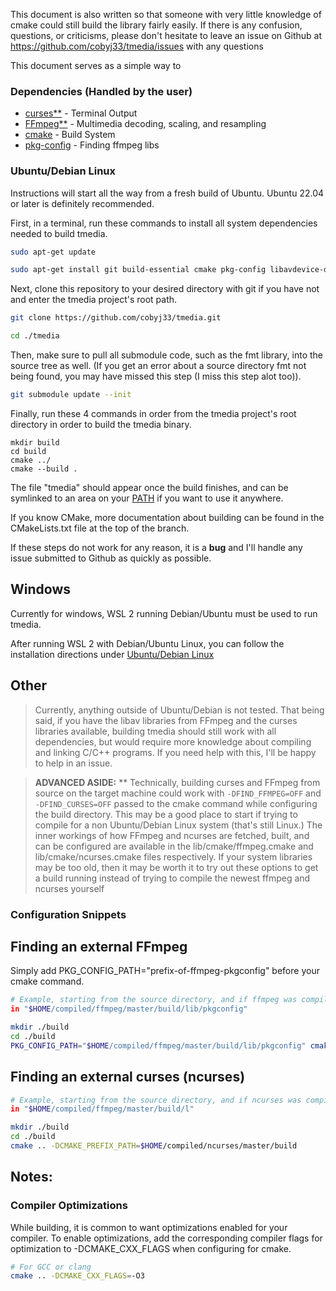 This document is also written so that someone with very little knowledge of
cmake could still build the library fairly easily. If there is any confusion, 
questions, or criticisms, please don't hesitate to leave an issue on Github at
https://github.com/cobyj33/tmedia/issues with any questions


This document serves as a simple way to 

### Dependencies (Handled by the user)

* [curses**](https://invisible-island.net/ncurses/) - Terminal Output
* [FFmpeg**](https://ffmpeg.org/) - Multimedia decoding, scaling, and resampling
* [cmake](https://cmake.org/) - Build System
* [pkg-config](https://www.freedesktop.org/wiki/Software/pkg-config/) - Finding ffmpeg libs

### Ubuntu/Debian Linux

Instructions will start all the way from a fresh build of Ubuntu. Ubuntu 22.04
or later is definitely recommended.

First, in a terminal, run these commands to install all system dependencies
needed to build tmedia.

```bash
sudo apt-get update
```

```bash
sudo apt-get install git build-essential cmake pkg-config libavdevice-dev libncurses-dev
```

Next, clone this repository to your desired directory with git if you
have not and enter the tmedia project's root path.

```bash
git clone https://github.com/cobyj33/tmedia.git
```

```bash
cd ./tmedia
```

Then, make sure to pull all submodule code, such as the fmt library, into
the source tree as well. (If you get an error about a source directory fmt
not being found, you may have missed this step (I miss this step alot too)).

```bash
git submodule update --init
```

Finally, run these 4 commands in order from the tmedia project's root
directory in order to build the tmedia binary. 

```
mkdir build
cd build
cmake ../
cmake --build .
```

The file "tmedia" should appear once the build finishes, and can be
symlinked to an area on your
[PATH](https://www.digitalocean.com/community/tutorials/how-to-view-and-update-the-linux-path-environment-variable)
if you want to use it anywhere.

If you know CMake, more documentation about building can be found in the
CMakeLists.txt file at the top of the branch.

If these steps do not work for any reason, it is a **bug** and I'll handle
any issue submitted to Github as quickly as possible.

## Windows

Currently for windows, WSL 2 running Debian/Ubuntu must be used to run tmedia.

After running WSL 2 with Debian/Ubuntu Linux, you can follow the installation
directions under [Ubuntu/Debian Linux](#ubuntudebian-linux)

## Other

> Currently, anything outside of Ubuntu/Debian is not tested. That being said,
> if you have the libav libraries from FFmpeg and the curses libraries available, 
> building tmedia should still work with all dependencies, but would require
> more knowledge about compiling and linking C/C++ programs.
> If you need help with this, I'll be happy to help in an issue.

> **ADVANCED ASIDE:**
> ** Technically, building curses and FFmpeg from source on the target machine
> could work with  ```-DFIND_FFMPEG=OFF``` and ```-DFIND_CURSES=OFF``` passed
> to the cmake command while configuring the build directory. This may be a
> good place to start if trying to compile for a non Ubuntu/Debian Linux system
> (that's still Linux.) The inner workings of how FFmpeg and ncurses are
> fetched, built, and can be configured are available in the
> lib/cmake/ffmpeg.cmake and lib/cmake/ncurses.cmake files respectively.
> If your system libraries may be too old, then it may be worth it to
> try out these options to get a build running instead of trying to compile
> the newest ffmpeg and ncurses yourself

### Configuration Snippets

## Finding an external FFmpeg

Simply add PKG_CONFIG_PATH="prefix-of-ffmpeg-pkgconfig" before your cmake
command.

```bash
# Example, starting from the source directory, and if ffmpeg was compiled
in "$HOME/compiled/ffmpeg/master/build/lib/pkgconfig"

mkdir ./build
cd ./build
PKG_CONFIG_PATH="$HOME/compiled/ffmpeg/master/build/lib/pkgconfig" cmake ..
```

## Finding an external curses (ncurses)

```bash
# Example, starting from the source directory, and if ncurses was compiled
in "$HOME/compiled/ffmpeg/master/build/l"

mkdir ./build
cd ./build
cmake .. -DCMAKE_PREFIX_PATH=$HOME/compiled/ncurses/master/build
```

## Notes:

### Compiler Optimizations 

While building, it is common to want optimizations enabled for your compiler.
To enable optimizations, add the corresponding compiler flags for optimization
to -DCMAKE_CXX_FLAGS when configuring for cmake.

```bash
# For GCC or clang
cmake .. -DCMAKE_CXX_FLAGS=-O3
```